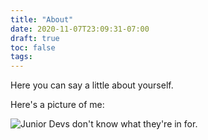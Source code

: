 ```yaml
---
title: "About"
date: 2020-11-07T23:09:31-07:00
draft: true
toc: false
tags:
---
```


Here you can say a little about yourself.

Here's a picture of me:

![Junior Devs don't know what they're in for.](/images/code-complexity.jpg)
